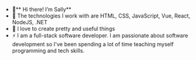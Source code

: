 - 👋** Hi there! I’m Sally**
- 🔭 The technologies I work with are HTML, CSS, JavaScript, Vue, React, NodeJS, .NET
- 💞️ I love to create pretty and useful things
- ⚡ I am a full-stack software developer. I am passionate about software development so I've been spending a lot of time teaching myself programming and tech skills. 


